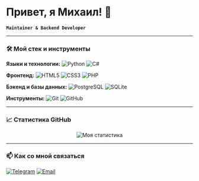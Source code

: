 # Привет, я Михаил! 👋

**`Maintainer & Backend Developer`**

---

### 🛠️ Мой стек и инструменты

**Языки и технологии:**
![Python](https://img.shields.io/badge/Python-3776AB?style=for-the-badge&logo=python&logoColor=white)
![C#](https://img.shields.io/badge/C%23-239120?style=for-the-badge&logo=c-sharp&logoColor=white)

**Фронтенд:**
![HTML5](https://img.shields.io/badge/HTML5-E34F26?style=for-the-badge&logo=html5&logoColor=white)
![CSS3](https://img.shields.io/badge/CSS3-1572B6?style=for-the-badge&logo=css3&logoColor=white)
![PHP](https://img.shields.io/badge/PHP-777BB4?style=for-the-badge&logo=php&logoColor=white)

**Бэкенд и базы данных:**
![PostgreSQL](https://img.shields.io/badge/PostgreSQL-316192?style=for-the-badge&logo=postgresql&logoColor=white)
![SQLite](https://img.shields.io/badge/SQLite-07405E?style=for-the-badge&logo=sqlite&logoColor=white)

**Инструменты:**
![Git](https://img.shields.io/badge/Git-F05032?style=for-the-badge&logo=git&logoColor=white)
![GitHub](https://img.shields.io/badge/GitHub-100000?style=for-the-badge&logo=github&logoColor=white)

---

### 📈 Статистика GitHub

<p align="center">
  <img src="https://github-readme-stats.vercel.app/api?username=Windermake&show_icons=true&theme=default" alt="Моя статистика" />

---

### 📫 Как со мной связаться

[![Telegram](https://img.shields.io/badge/Telegram-2CA5E0?style=for-the-badge&logo=telegram&logoColor=white)](https://t.me/DedspaceX_X)
[![Email](https://img.shields.io/badge/Email-D14836?style=for-the-badge&logo=gmail&logoColor=white)](mailto:MishelOGO@gmail.com)
